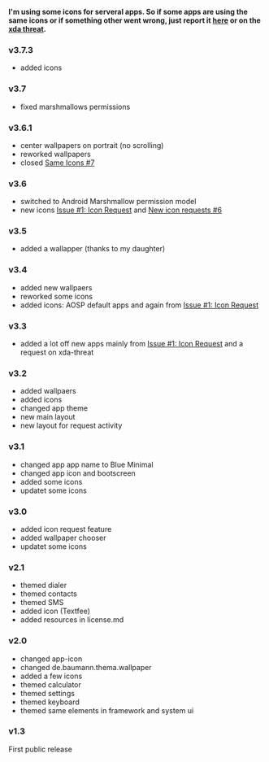 **I'm using some icons for serveral apps. So if some apps are using the same icons or if something other went wrong, just report it [here](https://github.com/scoute-dich/Baumann_Theme/issues) or on the [xda threat](http://forum.xda-developers.com/android/themes/cm12-theme-source-t3164482).**

### v3.7.3

- added icons

### v3.7

- fixed marshmallows permissions

### v3.6.1

- center wallpapers on portrait (no scrolling)
- reworked wallpapers
- closed [Same Icons #7](https://github.com/scoute-dich/Baumann_Theme/issues/7)


### v3.6

- switched to Android Marshmallow permission model
- new icons [Issue #1: Icon Request](https://github.com/scoute-dich/Baumann_Theme/issues/1) and [New icon requests #6](https://github.com/scoute-dich/Baumann_Theme/issues/6)

### v3.5

- added a wallapper (thanks to my daughter)

### v3.4

- added new wallpaers
- reworked some icons
- added icons: AOSP default apps and again from [Issue #1: Icon Request](https://github.com/scoute-dich/Baumann_Theme/issues/1)

### v3.3

- added a lot off new apps mainly from [Issue #1: Icon Request](https://github.com/scoute-dich/Baumann_Theme/issues/1) and a request on xda-threat

### v3.2

- added wallpaers
- added icons
- changed app theme
- new main layout
- new layout for request activity

### v3.1

- changed app app name to Blue Minimal
- changed app icon and bootscreen
- added some icons
- updatet some icons

### v3.0

- added icon request feature
- added wallpaper chooser
- updatet some icons

### v2.1

- themed dialer
- themed contacts
- themed SMS
- added icon (Textfee)
- added resources in license.md

### v2.0

- changed app-icon
- changed de.baumann.thema.wallpaper
- added a few icons
- themed calculator
- themed settings
- themed keyboard
- themed same elements in framework and system ui

### v1.3

First public release
